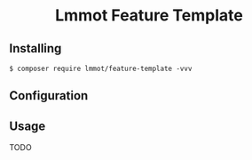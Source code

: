 <h1 align="center"> Lmmot Feature Template </h1>

## Installing

```shell
$ composer require lmmot/feature-template -vvv
```

## Configuration

## Usage

TODO